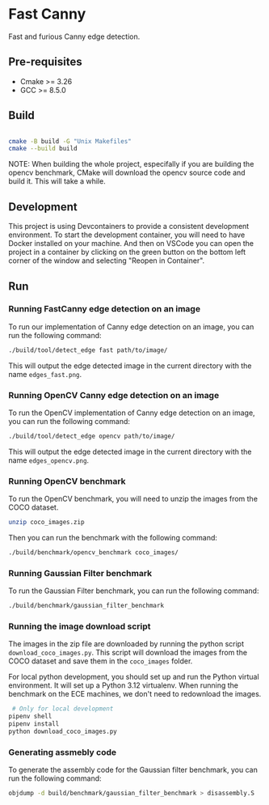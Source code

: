 # Fast Canny

Fast and furious Canny edge detection.

## Pre-requisites

- Cmake >= 3.26
- GCC >= 8.5.0

## Build

```bash

cmake -B build -G "Unix Makefiles"
cmake --build build

```
NOTE: When building the whole project, especifally if you are building the opencv benchmark, CMake will download the opencv source code and build it. This will take a while.

## Development

This project is using Devcontainers to provide a consistent development environment. To start the development container, you will need to have Docker installed on your machine. And then on VSCode you can open the project in a container by clicking on the green button on the bottom left corner of the window and selecting "Reopen in Container".


## Run

### Running FastCanny edge detection on an image

To run our implementation of Canny edge detection on an image, you can run the following command:

```bash
./build/tool/detect_edge fast path/to/image/
```

This will output the edge detected image in the current directory with the name `edges_fast.png`.

### Running OpenCV Canny edge detection on an image

To run the OpenCV implementation of Canny edge detection on an image, you can run the following command:

```bash
./build/tool/detect_edge opencv path/to/image/
```

This will output the edge detected image in the current directory with the name `edges_opencv.png`.

### Running OpenCV benchmark

To run the OpenCV benchmark, you will need to unzip the images from the COCO dataset.

```bash
unzip coco_images.zip
```

Then you can run the benchmark with the following command:

```bash
./build/benchmark/opencv_benchmark coco_images/
```

### Running Gaussian Filter benchmark

To run the Gaussian Filter benchmark, you can run the following command:

```bash
./build/benchmark/gaussian_filter_benchmark
```


### Running the image download script

The images in the zip file are downloaded by running the python script `download_coco_images.py`. This script will download the images from the COCO dataset and save them in the `coco_images` folder.

For local python development, you should set up and run the Python virtual environment. It will set up a Python 3.12 virtualenv. When running the benchmark on the ECE machines, we don't need to redownload the images.

```bash
 # Only for local development
pipenv shell
pipenv install
python download_coco_images.py
```

### Generating assmebly code
To generate the assembly code for the Gaussian filter benchmark, you can run the following command:

```bash
objdump -d build/benchmark/gaussian_filter_benchmark > disassembly.S
```
